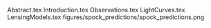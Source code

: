 Abstract.tex
Introduction.tex
Observations.tex
LightCurves.tex
LensingModels.tex
figures/spock_predictions/spock_predictions.png

  